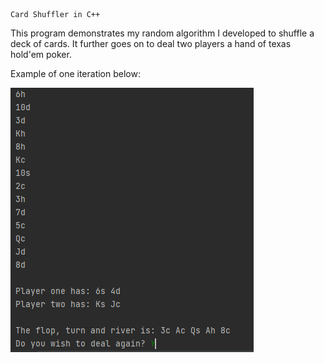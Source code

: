     Card Shuffler in C++

This program demonstrates my random algorithm I developed to shuffle a deck of cards. It further goes on to deal two players a hand of texas hold'em poker. 


Example of one iteration below:


![Alt text](output.png "Example of shuffling output")